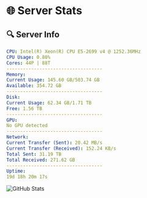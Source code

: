 # 🌐 Server Stats
## 🔍 Server Info
```yaml
CPU: Intel(R) Xeon(R) CPU E5-2699 v4 @ 1252.36MHz
CPU Usage: 0.80%
Cores: 44P | 88T
-----------------------------------
Memory:
Current Usage: 145.60 GB/503.74 GB
Available: 354.72 GB
-----------------------------------
Disk:
Current Usage: 62.34 GB/1.71 TB
Free: 1.56 TB
-----------------------------------
GPU:
No GPU detected
-----------------------------------
Network:
Current Transfer (Sent): 20.42 MB/s
Current Transfer (Received): 152.24 KB/s
Total Sent: 31.19 TB
Total Received: 271.62 GB
-----------------------------------
Uptime:
19d 18h 20m 17s
```
![GitHub Stats](https://img.shields.io/badge/Updated-2025-03-27_15:43:06-blue)